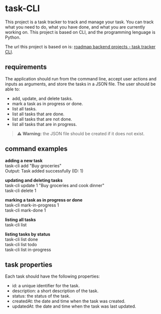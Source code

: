 # task-CLI
This project is a task tracker to track and manage your task. You can track what you need to do, what you have done, and what you are currently working on. This project is based on CLI, and the programming lenguage is Python.

The url this project is based on is: [roadmap backend projects - task tracker CLI](https://roadmap.sh/projects/task-tracker).

## requirements
The application should run from the command line, accept user actions and inputs as arguments, and store the tasks in a JSON file. The user should be able to: 
* add, update, and delete tasks.
* mark a task as in progress or done.
* list all tasks.
* list all tasks that are done.
* list all tasks that are not done.
* list all tasks that are in progress.

> ⚠️ **Warning:** the JSON file should be created if it does not exist.

## command examples
**adding a new task**  
task-cli add "Buy groceries"  
Output: Task added successfully (ID: 1)  

**updating and deleting tasks**  
task-cli update 1 "Buy groceries and cook dinner"  
task-cli delete 1  

**marking a task as in progress or done**  
task-cli mark-in-progress 1  
task-cli mark-done 1  

**listing all tasks**  
task-cli list  

**listing tasks by status**  
task-cli list done  
task-cli list todo  
task-cli list in-progress  

## task properties
Each task should have the following properties: 
* id: a unique identifier for the task.  
* description: a short description of the task.  
* status: the status of the task.  
* createdAt: the date and time when the task was created.  
* updatedAt: the date and time when the task was last updated.  
